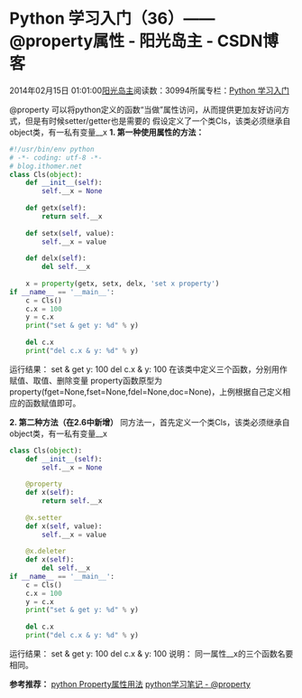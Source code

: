 
# Python 学习入门（36）—— @property属性 - 阳光岛主 - CSDN博客

2014年02月15日 01:01:00[阳光岛主](https://me.csdn.net/sunboy_2050)阅读数：30994所属专栏：[Python 学习入门](https://blog.csdn.net/column/details/python-learning.html)



@property 可以将python定义的函数“当做”属性访问，从而提供更加友好访问方式，但是有时候setter/getter也是需要的
假设定义了一个类Cls，该类必须继承自object类，有一私有变量__x
**1. 第一种使用属性的方法：**

```python
#!/usr/bin/env python
# -*- coding: utf-8 -*-
# blog.ithomer.net
class Cls(object):
    def __init__(self):
        self.__x = None
    
    def getx(self):
        return self.__x
    
    def setx(self, value):
        self.__x = value
        
    def delx(self):
        del self.__x
        
    x = property(getx, setx, delx, 'set x property')
if __name__ == '__main__':
    c = Cls()
    c.x = 100
    y = c.x
    print("set & get y: %d" % y)
    
    del c.x
    print("del c.x & y: %d" % y)
```
运行结果：
set & get y: 100
del c.x & y: 100
在该类中定义三个函数，分别用作赋值、取值、删除变量
property函数原型为property(fget=None,fset=None,fdel=None,doc=None)，上例根据自己定义相应的函数赋值即可。

**2. 第二种方法（在2.6中新增）**
同方法一，首先定义一个类Cls，该类必须继承自object类，有一私有变量__x

```python
class Cls(object):
    def __init__(self):
        self.__x = None
        
    @property
    def x(self):
        return self.__x
    
    @x.setter
    def x(self, value):
        self.__x = value
        
    @x.deleter
    def x(self):
        del self.__x
if __name__ == '__main__':
    c = Cls()
    c.x = 100
    y = c.x
    print("set & get y: %d" % y)
    
    del c.x
    print("del c.x & y: %d" % y)
```
运行结果：
set & get y: 100
del c.x & y: 100
说明： 同一属性__x的三个函数名要相同。


**参考推荐：**
[python Property属性用法](http://www.cnblogs.com/lovemo1314/archive/2011/05/03/2035600.html)
[python学习笔记 - @property](http://joy2everyone.iteye.com/blog/910950)



